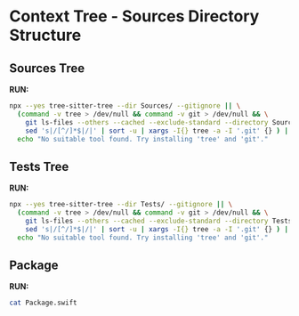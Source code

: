# Context Tree - Sources Directory Structure

## Sources Tree

**RUN:**

```bash
npx --yes tree-sitter-tree --dir Sources/ --gitignore || \
  (command -v tree > /dev/null && command -v git > /dev/null && \
    git ls-files --others --cached --exclude-standard --directory Sources/ | \
    sed 's|/[^/]*$|/|' | sort -u | xargs -I{} tree -a -I '.git' {} ) || \
  echo "No suitable tool found. Try installing 'tree' and 'git'."
```

## Tests Tree

**RUN:**

```bash
npx --yes tree-sitter-tree --dir Tests/ --gitignore || \
  (command -v tree > /dev/null && command -v git > /dev/null && \
    git ls-files --others --cached --exclude-standard --directory Tests/ | \
    sed 's|/[^/]*$|/|' | sort -u | xargs -I{} tree -a -I '.git' {} ) || \
  echo "No suitable tool found. Try installing 'tree' and 'git'."
```

## Package

**RUN:**

```bash
cat Package.swift
```
